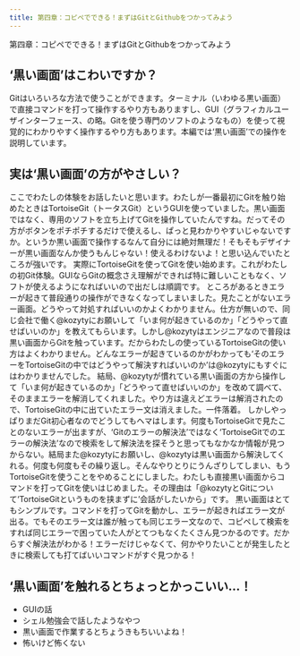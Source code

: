 ```yaml
---
title: 第四章：コピペでできる！まずはGitとGithubをつかってみよう
---
```


第四章：コピペでできる！まずはGitとGithubをつかってみよう

## ‘黒い画面’はこわいですか？
Gitはいろいろな方法で使うことができます。ターミナル（いわゆる黒い画面）で直接コマンドを打って操作するやり方もありますし、GUI（グラフィカルユーザインターフェース、の略。Gitを使う専門のソフトのようなもの）を使って視覚的にわかりやすく操作するやり方もあります。本編では‘黒い画面’での操作を説明しています。

## 実は‘黒い画面’の方がやさしい？
ここでわたしの体験をお話したいと思います。わたしが一番最初にGitを触り始めたときはTortoiseGit（トータスGit）というGUIを使っていました。黒い画面ではなく、専用のソフトを立ち上げてGitを操作していたんですね。だってその方がボタンをポチポチするだけで使えるし、ぱっと見わかりやすいじゃないですか。というか黒い画面で操作するなんて自分には絶対無理だ！そもそもデザイナーが黒い画面なんか使うもんじゃない！使えるわけないよ！と思い込んでいたところが強いです。
実際にTortoiseGitを使ってGitを使い始めます。これがわたしの初Git体験。GUIならGitの概念さえ理解ができれば特に難しいこともなく、ソフトが使えるようになればいいので出だしは順調です。
ところがあるときエラーが起きて普段通りの操作ができなくなってしまいました。見たことがないエラー画面。どうやって対処すればいいのかよくわかりません。仕方が無いので、同じ会社で働く@kozytyにお願いして「いま何が起きているのか」「どうやって直せばいいのか」を教えてもらいます。しかし@kozytyはエンジニアなので普段は黒い画面からGitを触っています。だからわたしの使っているTortoiseGitの使い方はよくわかりません。どんなエラーが起きているのかがわかっても‘そのエラーをTortoiseGitの中ではどうやって解決すればいいのか’は@kozytyにもすぐにはわかりませんでした。
結局、@kozytyが慣れている黒い画面の方から操作して「いま何が起きているのか」「どうやって直せばいいのか」を改めて調べて、そのままエラーを解消してくれました。やり方は違えどエラーは解消されたので、TortoiseGitの中に出ていたエラー文は消えました。一件落着。
しかしやっぱりまだGit初心者なのでどうしてもヘマはします。何度もTortoiseGitで見たことのないエラーが出ますが、‘Gitのエラーの解決法’ではなく‘TortoiseGitでのエラーの解決法’なので検索をして解決法を探そうと思ってもなかなか情報が見つからない。結局また@kozytyにお願いし、@kozytyは黒い画面から解決してくれる。何度も何度もその繰り返し。そんなやりとりにうんざりしてしまい、もうTortoiseGitを使うことをやめることにしました。わたしも直接黒い画面からコマンドを打ってGitを使いはじめました。その理由は「@kozytyとGitについて‘TortoiseGitというものを挟まずに’会話がしたいから」です。
黒い画面はとてもシンプルです。コマンドを打ってGitを動かし、エラーが起きればエラー文が出る。でもそのエラー文は誰が触っても同じエラー文なので、コピペして検索をすれば同じエラーで困っていた人がとてつもなくたくさん見つかるのです。だからすぐ解決法がわかる！エラーだけじゃなくて、何かやりたいことが発生したときに検索しても打てばいいコマンドがすぐ見つかる！

## ‘黒い画面’を触れるとちょっとかっこいい…！
- GUIの話
 - シェル勉強会で話したようなやつ
 - 黒い画面で作業するとちょうきもちいいよね！
 - 怖いけど怖くない